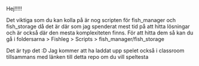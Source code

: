 Hej!!!!!

Det viktiga som du kan kolla på är nog scripten för fish_manager och fish_storage då det är där som jag spenderat mest tid på att hitta lösningar och är också där den mesta komplexiteten finns.
För att hitta dem så kan du gå i foldersarna > Fishleg > Scripts > fish_manager/fish_storage

Det är typ det :D
Jag kommer att ha laddat upp spelet också i classroom tillsammans med länken till detta repo om du vill speltesta
